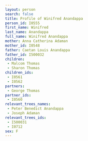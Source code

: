 ```yaml
---
layout: person
search: false
title: Profile of Winifred Anandappa
person_id: I0555
first_name: Winifred
last_name: Anandappa
full_name: Winifred Anandappa
mother: Anna Catherina Adaman
mother_id: I0548
father: Caetan Louis Anandappa
father_id: I500032
children:
 - Malcom Thomas
 - Sharon Thomas
children_ids:
 - I0561
 - I0562
partners:
 - George Thomas
partner_ids:
 - I0560
relevant_trees_names:
 - Peter Benedict Anandappa
 - Joseph Adaman
relevant_trees_ids:
 - I500031
 - I0712
sex: F
---
```


